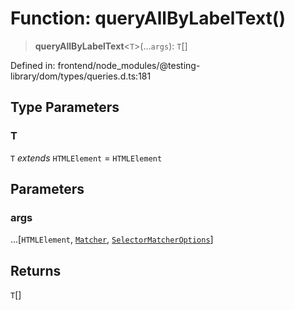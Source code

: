 # Function: queryAllByLabelText()

> **queryAllByLabelText**\<`T`\>(...`args`): `T`[]

Defined in: frontend/node\_modules/@testing-library/dom/types/queries.d.ts:181

## Type Parameters

### T

`T` *extends* `HTMLElement` = `HTMLElement`

## Parameters

### args

...\[`HTMLElement`, [`Matcher`](../type-aliases/Matcher.md), [`SelectorMatcherOptions`](../interfaces/SelectorMatcherOptions.md)\]

## Returns

`T`[]
